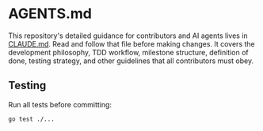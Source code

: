 # AGENTS.md

This repository's detailed guidance for contributors and AI agents lives in [CLAUDE.md](CLAUDE.md).
Read and follow that file before making changes. It covers the development philosophy, TDD workflow,
milestone structure, definition of done, testing strategy, and other guidelines that all contributors must obey.

## Testing

Run all tests before committing:

```bash
go test ./...
```
